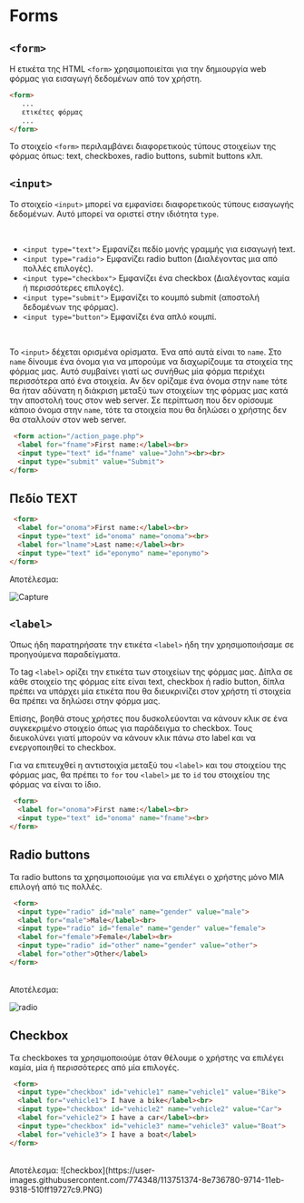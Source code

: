 # Forms

## `<form>`
Η ετικέτα της HTML `<form>` χρησιμοποιείται για την δημιουργία web φόρμας για εισαγωγή δεδομένων από τον χρήστη.


```html
<form>
   ...
   ετικέτες φόρμας
   ...
</form>
```

Το στοιχείο `<form>` περιλαμβάνει διαφορετικούς τύπους στοιχείων της φόρμας όπως: text, checkboxes, radio buttons, submit buttons κλπ.

## `<input>`

Το στοιχείο `<input>` μπορεί να εμφανίσει διαφορετικούς τύπους εισαγωγής δεδομένων. Αυτό μπορεί να οριστεί στην ιδιότητα `type`.

<br>

* `<input type="text">` Εμφανίζει πεδίο μονής γραμμής για εισαγωγή text.
* `<input type="radio">` Εμφανίζει radio button (Διαλέγοντας μια από πολλές επιλογές).
* `<input type="checkbox">` Εμφανίζει ένα checkbox (Διαλέγοντας καμία ή περισσότερες επιλογές).
* `<input type="submit">` Εμφανίζει το κουμπό submit (αποστολή δεδομένων της φόρμας).
* `<input type="button">` Εμφανίζει ένα απλό κουμπί. 

<br>

To `<input>` δέχεται ορισμένα ορίσματα. Ένα από αυτά είναι το `name`. Στο `name` δίνουμε ένα όνομα για να μπορούμε να διαχωρίζουμε τα στοιχεία της φόρμας μας. Αυτό συμβαίνει γιατί ως συνήθως μία φόρμα περιέχει περισσότερα από ένα στοιχεία. Αν δεν ορίζαμε ένα όνομα στην `name` τότε θα ήταν αδύνατη η διάκριση μεταξύ των στοιχείων της φόρμας μας κατά την αποστολή τους στον web server. Σε περίπτωση που δεν ορίσουμε κάποιο όνομα στην `name`, τότε τα στοιχεία που θα δηλώσει ο χρήστης δεν θα σταλλούν στον web server.

```html
 <form action="/action_page.php">
  <label for="fname">First name:</label><br>
  <input type="text" id="fname" value="John"><br><br>
  <input type="submit" value="Submit">
</form> 
```


## Πεδίο TEXT

```html
 <form>
  <label for="onoma">First name:</label><br>
  <input type="text" id="onoma" name="onoma"><br>
  <label for="lname">Last name:</label><br>
  <input type="text" id="eponymo" name="eponymo">
</form> 
```

Αποτέλεσμα:

![Capture](https://user-images.githubusercontent.com/774348/113685700-2d757080-96cf-11eb-9183-61d0f411dd6a.PNG)

## `<label>`
Όπως ήδη παρατηρήσατε την ετικέτα `<label>` ήδη την χρησιμοποιήσαμε σε προηγούμενα παραδείγματα. 

Το tag `<label>` ορίζει την ετικέτα των στοιχείων της φόρμας μας. Δίπλα σε κάθε στοιχείο της φόρμας είτε είναι text, checkbox ή radio button, δίπλα πρέπει να υπάρχει μία ετικέτα που θα διευκρινίζει στον χρήστη τί στοιχεία θα πρέπει να δηλώσει στην φόρμα μας.

Επίσης, βοηθά στους χρήστες που δυσκολεύονται να κάνουν κλικ σε ένα συγκεκριμένο στοιχείο όπως για παράδειγμα το checkbox. Τους διευκολύνει γιατί μπορούν να κάνουν κλικ πάνω στο label και να ενεργοποιηθεί το checkbox.

Για να επιτευχθεί η αντιστοιχία μεταξύ του `<label>` και του στοιχείου της φόρμας μας, θα πρέπει το `for` του `<label>` με το `id` του στοιχείου της φόρμας να είναι το ίδιο.

```html
 <form>
  <label for="onoma">First name:</label><br>
  <input type="text" id="onoma" name="fname"><br>
</form> 
```

## Radio buttons
Τα radio buttons τα χρησιμοποιούμε για να επιλέγει ο χρήστης μόνο ΜΙΑ επιλογή από τις πολλές.

```html
 <form>
  <input type="radio" id="male" name="gender" value="male">
  <label for="male">Male</label><br>
  <input type="radio" id="female" name="gender" value="female">
  <label for="female">Female</label><br>
  <input type="radio" id="other" name="gender" value="other">
  <label for="other">Other</label>
</form> 
```
<br>
Αποτέλεσμα:

![radio](https://user-images.githubusercontent.com/774348/113751033-27ee4980-9714-11eb-93c8-e18945896f7e.PNG)

## Checkbox
Tα checkboxes τα χρησιμοποιούμε όταν θέλουμε ο χρήστης να επιλέγει καμία, μία ή περισσότερες από μία επιλογές. 

```html
 <form>
  <input type="checkbox" id="vehicle1" name="vehicle1" value="Bike">
  <label for="vehicle1"> I have a bike</label><br>
  <input type="checkbox" id="vehicle2" name="vehicle2" value="Car">
  <label for="vehicle2"> I have a car</label><br>
  <input type="checkbox" id="vehicle3" name="vehicle3" value="Boat">
  <label for="vehicle3"> I have a boat</label>
</form> 
```

<br>
Αποτέλεσμα:
![checkbox](https://user-images.githubusercontent.com/774348/113751374-8e736780-9714-11eb-9318-510ff19727c9.PNG)


